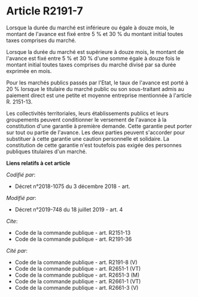 # Article R2191-7

Lorsque la durée du marché est inférieure ou égale à douze mois, le montant de l'avance est fixé entre 5 % et 30 % du montant
initial toutes taxes comprises du marché.

Lorsque la durée du marché est supérieure à douze mois, le montant de l'avance est fixé entre 5 % et 30 % d'une somme égale à
douze fois le montant initial toutes taxes comprises du marché divisé par sa durée exprimée en mois.

Pour les marchés publics passés par l'Etat, le taux de l'avance est porté à 20 % lorsque le titulaire du marché public ou son
sous-traitant admis au paiement direct est une petite et moyenne entreprise mentionnée à l'article R. 2151-13.

Les collectivités territoriales, leurs établissements publics et leurs groupements peuvent conditionner le versement de
l'avance à la constitution d'une garantie à première demande. Cette garantie peut porter sur tout ou partie de l'avance. Les
deux parties peuvent s'accorder pour substituer à cette garantie une caution personnelle et solidaire. La constitution de
cette garantie n'est toutefois pas exigée des personnes publiques titulaires d'un marché.

**Liens relatifs à cet article**

_Codifié par_:

  - Décret n°2018-1075 du 3 décembre 2018 - art.

_Modifié par_:

  - Décret n°2019-748 du 18 juillet 2019 - art. 4

_Cite_:

  - Code de la commande publique - art. R2151-13
  - Code de la commande publique - art. R2191-36

_Cité par_:

  - Code de la commande publique - art. R2191-8 (V)
  - Code de la commande publique - art. R2651-1 (VT)
  - Code de la commande publique - art. R2651-3 (M)
  - Code de la commande publique - art. R2661-1 (VT)
  - Code de la commande publique - art. R2661-3 (V)
